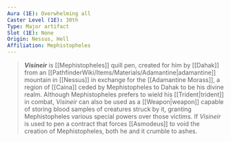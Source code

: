 ```yaml
---
Aura (1E): Overwhelming all
Caster Level (1E): 30th
Type: Major artifact
Slot (1E): None
Origin: Nessus, Hell
Affiliation: Mephistopheles
---
```


> ***Visineir*** is [[Mephistopheles]] quill pen, created for him by [[Dahak]] from an [[PathfinderWiki/Items/Materials/Adamantine|adamantine]] mountain in [[Nessus]] in exchange for the [[Adamantine Morass]], a region of [[Caina]] ceded by Mephistopheles to Dahak to be his divine realm. Although Mephistopheles prefers to wield his [[Trident|trident]] in combat, *Visineir* can also be used as a [[Weapon|weapon]] capable of storing blood samples of creatures struck by it, granting Mephistopheles various special powers over those victims. If *Visineir* is used to pen a contract that forces [[Asmodeus]] to void the creation of Mephistopheles, both he and it crumble to ashes.







